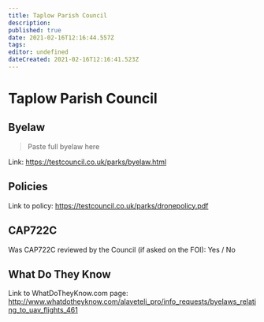 ```yaml
---
title: Taplow Parish Council
description: 
published: true
date: 2021-02-16T12:16:44.557Z
tags: 
editor: undefined
dateCreated: 2021-02-16T12:16:41.523Z
---
```


# Taplow Parish Council


## Byelaw
> Paste full byelaw here

Link:
https://testcouncil.co.uk/parks/byelaw.html

## Policies
Link to policy:
https://testcouncil.co.uk/parks/dronepolicy.pdf

## CAP722C

Was CAP722C reviewed by the Council (if asked on the FOI): Yes / No

## What Do They Know

Link to WhatDoTheyKnow.com page:
http://www.whatdotheyknow.com/alaveteli_pro/info_requests/byelaws_relating_to_uav_flights_461

